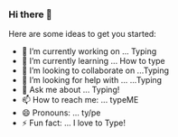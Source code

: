 ### Hi there 👋

Here are some ideas to get you started:

- 🔭 I’m currently working on ... Typing
- 🌱 I’m currently learning ... How to type
- 👯 I’m looking to collaborate on ...Typing
- 🤔 I’m looking for help with ... ...Typing
- 💬 Ask me about ... Typing!
- 📫 How to reach me: ... typeME
- 😄 Pronouns: ... ty/pe
- ⚡ Fun fact: ... I love to Type!
